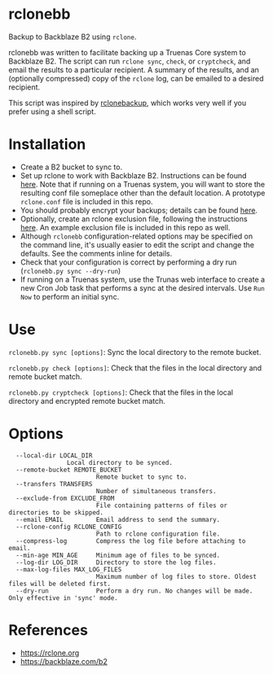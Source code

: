 # rclonebb

Backup to Backblaze B2 using ``rclone``.

rclonebb was written to facilitate backing up a Truenas Core system to Backblaze B2.
The script can run ``rclone sync``, ``check``, or ``cryptcheck``, and email the results to a particular recipient.
A summary of the results, and an (optionally compressed) copy of the ``rclone`` log, can be emailed to a desired recipient.

This script was inspired by [rclonebackup](https://github.com/jaburt/rclonebackup), which works very well if you prefer using a shell script.

# Installation

* Create a B2 bucket to sync to.
* Set up rclone to work with Backblaze B2. Instructions can be found [here](https://rclone.org/b2). Note that if running on a Truenas system, you will want to store the resulting conf file someplace other than the default location.  A prototype `rclone.conf` file is included in this repo.
* You should probably encrypt your backups; details can be found [here](https://rclone.org/crypt).
* Optionally, create an rclone exclusion file, following the instructions [here](https://rclone.org/filtering).  An example exclusion file is included in this repo as well.
* Although `rclonebb` configuration-related options may be specified on the command line, it's usually easier to edit the script
and change the defaults. See the comments inline for details.
* Check that your configuration is correct by performing a dry run (``rclonebb.py sync --dry-run``)
* If running on a Truenas system, use the Trunas web interface to create a new Cron Job task that performs a sync at the desired intervals. Use ``Run Now`` to perform an initial sync.

# Use

``rclonebb.py sync [options]``: Sync the local directory to the remote bucket.

``rclonebb.py check [options]``: Check that the files in the local directory and remote bucket match.

``rclonebb.py cryptcheck [options]``: Check that the files in the local directory and encrypted remote bucket match.

# Options

```
  --local-dir LOCAL_DIR
  		        Local directory to be synced.
  --remote-bucket REMOTE_BUCKET
                        Remote bucket to sync to.
  --transfers TRANSFERS
                        Number of simultaneous transfers.
  --exclude-from EXCLUDE_FROM
                        File containing patterns of files or directories to be skipped.
  --email EMAIL         Email address to send the summary.
  --rclone-config RCLONE_CONFIG
                        Path to rclone configuration file.
  --compress-log        Compress the log file before attaching to email.
  --min-age MIN_AGE     Minimum age of files to be synced.
  --log-dir LOG_DIR     Directory to store the log files.
  --max-log-files MAX_LOG_FILES
                        Maximum number of log files to store. Oldest files will be deleted first.
  --dry-run             Perform a dry run. No changes will be made. Only effective in 'sync' mode.
```

# References
* https://rclone.org
* https://backblaze.com/b2

